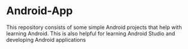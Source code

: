 # Android-App
This repository consists of some simple Android projects that help with learning Android. This is also helpful for learning Android Studio and developing Android applications
